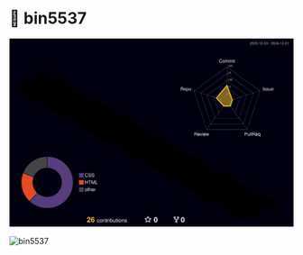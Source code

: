 <h1 align="left">👋 bin5537</h1>

<img src="./profile-3d-contrib/profile-night-rainbow.svg" alt="Profile Image">
<p align="left"><img src="https://komarev.com/ghpvc/?username=bin5537&label=Profile%20views&color=0e75b6&style=flat" alt="bin5537" /> </p>
